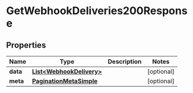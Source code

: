 

# GetWebhookDeliveries200Response


## Properties

| Name | Type | Description | Notes |
|------------ | ------------- | ------------- | -------------|
|**data** | [**List&lt;WebhookDelivery&gt;**](WebhookDelivery.md) |  |  [optional] |
|**meta** | [**PaginationMetaSimple**](PaginationMetaSimple.md) |  |  [optional] |



